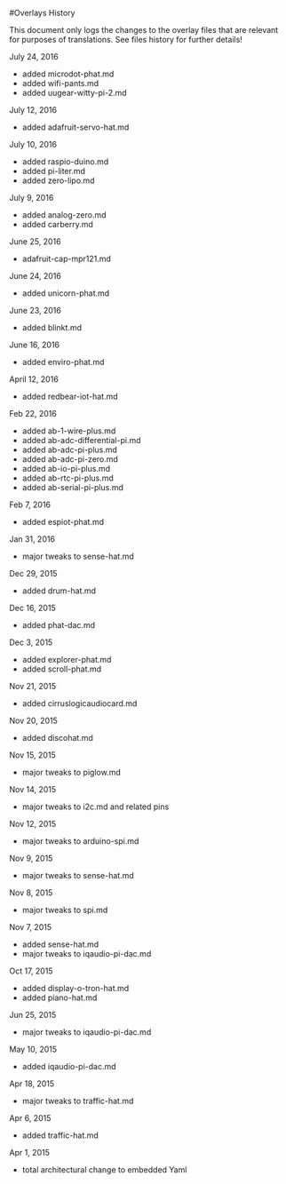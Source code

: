 #Overlays History

This document only logs the changes to the overlay files that are relevant for purposes of translations. See files history for further details!

July 24, 2016
- added microdot-phat.md
- added wifi-pants.md
- added uugear-witty-pi-2.md

July 12, 2016
- added adafruit-servo-hat.md

July 10, 2016
- added raspio-duino.md
- added pi-liter.md
- added zero-lipo.md

July 9, 2016
- added analog-zero.md
- added carberry.md

June 25, 2016
- adafruit-cap-mpr121.md

June 24, 2016
- added unicorn-phat.md

June 23, 2016
- added blinkt.md

June 16, 2016
- added enviro-phat.md

April 12, 2016
- added redbear-iot-hat.md

Feb 22, 2016
- added ab-1-wire-plus.md
- added ab-adc-differential-pi.md
- added ab-adc-pi-plus.md
- added ab-adc-pi-zero.md
- added ab-io-pi-plus.md
- added ab-rtc-pi-plus.md
- added ab-serial-pi-plus.md

Feb 7, 2016
- added espiot-phat.md

Jan 31, 2016
- major tweaks to sense-hat.md

Dec 29, 2015
- added drum-hat.md

Dec 16, 2015
- added phat-dac.md

Dec 3, 2015
- added explorer-phat.md
- added scroll-phat.md

Nov 21, 2015
- added cirruslogicaudiocard.md

Nov 20, 2015
- added discohat.md

Nov 15, 2015
- major tweaks to piglow.md

Nov 14, 2015
- major tweaks to i2c.md and related pins

Nov 12, 2015
- major tweaks to arduino-spi.md

Nov 9, 2015
- major tweaks to sense-hat.md

Nov 8, 2015
- major tweaks to spi.md

Nov 7, 2015
- added sense-hat.md
- major tweaks to iqaudio-pi-dac.md

Oct 17, 2015
- added display-o-tron-hat.md
- added piano-hat.md

Jun 25, 2015
- major tweaks to iqaudio-pi-dac.md

May 10, 2015
- added iqaudio-pi-dac.md

Apr 18, 2015
- major tweaks to traffic-hat.md

Apr 6, 2015
- added traffic-hat.md

Apr 1, 2015
- total architectural change to embedded Yaml